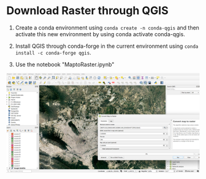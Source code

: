 # Download Raster through QGIS

1. Create a conda environment using `conda create -n conda-qgis` and then activate this new environment by using conda activate conda-qgis.

2. Install QGIS through conda-forge in the current environment using `conda install -c conda-forge qgis`.

3. Use the notebook "MaptoRaster.ipynb"

<center>

![Map to raster tool in QGIS](maptoraster.png)

</center>
